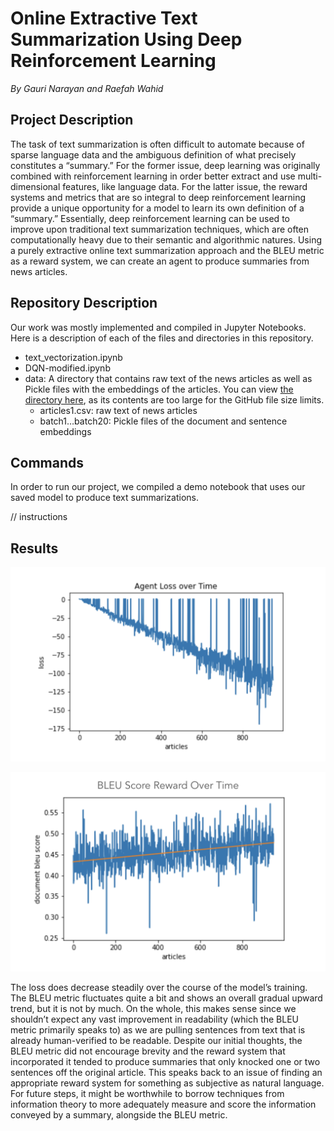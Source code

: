 # Online Extractive Text Summarization Using Deep Reinforcement Learning
*By Gauri Narayan and Raefah Wahid*


## Project Description

The task of text summarization is often difficult to automate because of sparse language data and the ambiguous definition of what precisely constitutes a “summary.” For the former issue, deep learning was originally combined with reinforcement learning in order better extract and use multi-dimensional features, like language data. For the latter issue, the reward systems and metrics that are so integral to deep reinforcement learning provide a unique opportunity for a model to learn its own definition of a “summary.” Essentially, deep reinforcement learning can be used to improve upon traditional text summarization techniques, which are often computationally heavy due to their semantic and algorithmic natures. Using a purely extractive online text summarization approach and the BLEU metric as a reward system, we can create an agent to produce summaries from news articles.


## Repository Description

Our work was mostly implemented and compiled in Jupyter Notebooks. Here is a description of each of the files and directories in this repository.
- text_vectorization.ipynb
- DQN-modified.ipynb
- data: A directory that contains raw text of the news articles as well as Pickle files with the embeddings of the articles. You can view [the directory here](https://drive.google.com/drive/folders/1_8RYwoHSEWnujQqj0FLA3AcB58uB_u2P?usp=sharing), as its contents are too large for the GitHub file size limits.
  - articles1.csv: raw text of news articles
  - batch1…batch20: Pickle files of the document and sentence embeddings


## Commands

In order to run our project, we compiled a demo notebook that uses our saved model to produce text summarizations.

// instructions 


## Results

![loss](results/loss.png)

![bleu](results/bleu.png)

The loss does decrease steadily over the course of the model’s training. The BLEU metric fluctuates quite a bit and shows an overall gradual upward trend, but it is not by much. On the whole, this makes sense since we shouldn’t expect any vast improvement in readability (which the BLEU metric primarily speaks to) as we are pulling sentences from text that is already human-verified to be readable. Despite our initial thoughts, the BLEU metric did not encourage brevity and the reward system that incorporated it tended to produce summaries that only knocked one or two sentences off the original article. This speaks back to an issue of finding an appropriate reward system for something as subjective as natural language. For future steps, it might be worthwhile to borrow techniques from information theory to more adequately measure and score the information conveyed by a summary, alongside the BLEU metric.
